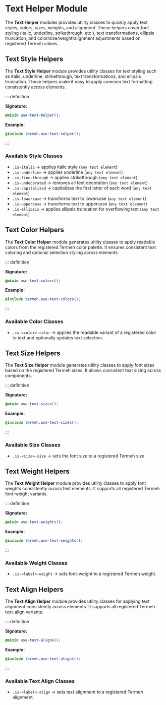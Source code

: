 # Text Helper Module

The **Text Helper** modules provides utility classes to quickly apply text styles, colors, sizes, weights, and alignment. These helpers cover font styling (italic, underline, strikethrough, etc.), text transformations, ellipsis truncation, and color/size/weight/alignment adjustments based on registered Termeh values.

## Text Style Helpers

The **Text Style Helper** module provides utility classes for text styling such as italic, underline, strikethrough, text transformations, and ellipsis truncation. These helpers make it easy to apply common text formatting consistently across elements.

::: definition

**Signature:**

```scss
@mixin use-text-helper();
```

**Example:**

```scss
@include termeh.use-text-helper();
```

:::

### Available Style Classes

- `.is-italic` → applies italic style (`any text element`)
- `.is-underline` → applies underline (`any text element`)
- `.is-line-through` → applies strikethrough (`any text element`)
- `.is-undecorated` → removes all text decoration (`any text element`)
- `.is-capitalized` → capitalizes the first letter of each word (`any text element`)
- `.is-lowercase` → transforms text to lowercase (`any text element`)
- `.is-uppercase` → transforms text to uppercase (`any text element`)
- `.is-ellipsis` → applies ellipsis truncation for overflowing text (`any text element`)

## Text Color Helpers

The **Text Color Helper** module generates utility classes to apply readable colors from the registered Termeh color palette. It ensures consistent text coloring and optional selection styling across elements.

::: definition

**Signature:**

```scss
@mixin use-text-colors();
```

**Example:**

```scss
@include termeh.use-text-colors();
```

:::

### Available Color Classes

- `.is-<color>-color` → applies the readable variant of a registered color to text and optionally updates text selection.

## Text Size Helpers

The **Text Size Helper** module generates utility classes to apply font sizes based on the registered Termeh sizes. It allows consistent text sizing across components.

::: definition

**Signature:**

```scss
@mixin use-text-sizes();
```

**Example:**

```scss
@include termeh.use-text-sizes();
```

:::

### Available Size Classes

- `.is-<size>-size` → sets the font size to a registered Termeh size.

## Text Weight Helpers

The **Text Weight Helper** module provides utility classes to apply font weights consistently across text elements. It supports all registered Termeh font-weight variants.

::: definition

**Signature:**

```scss
@mixin use-text-weights();
```

**Example:**

```scss
@include termeh.use-text-weights();
```

:::

### Available Weight Classes

- `.is-<label>-weight` → sets font-weight to a registered Termeh weight.

## Text Align Helpers

The **Text Align Helper** module provides utility classes for applying text alignment consistently across elements. It supports all registered Termeh text-align variants.

::: definition

**Signature:**

```scss
@mixin use-text-aligns();
```

**Example:**

```scss
@include termeh.use-text-aligns();
```

:::

### Available Text Align Classes

- `.is-<label>-align` → sets text alignment to a registered Termeh alignment.

